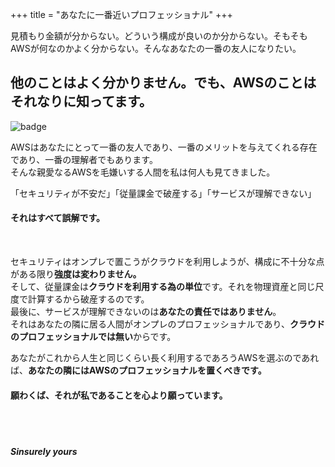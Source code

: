 +++
title = "あなたに一番近いプロフェッショナル"
+++

見積もり金額が分からない。どういう構成が良いのか分からない。そもそもAWSが何なのかよく分からない。そんなあなたの一番の友人になりたい。

<!--more-->

## 他のことはよく分かりません。でも、AWSのことはそれなりに知ってます。

![badge](../../images/AWSbadge.png)

AWSはあなたにとって一番の友人であり、一番のメリットを与えてくれる存在であり、一番の理解者でもあります。  
そんな親愛なるAWSを毛嫌いする人間を私は何人も見てきました。

「セキュリティが不安だ」「従量課金で破産する」「サービスが理解できない」

#### **それはすべて誤解です。**

<br>

セキュリティはオンプレで置こうがクラウドを利用しようが、構成に不十分な点がある限り**強度は変わりません。**  
そして、従量課金は**クラウドを利用する為の単位**です。それを物理資産と同じ尺度で計算するから破産するのです。  
最後に、サービスが理解できないのは**あなたの責任ではありません**。  
それはあなたの隣に居る人間がオンプレのプロフェッショナルであり、**クラウドのプロフェッショナルでは無い**からです。

あなたがこれから人生と同じくらい長く利用するであろうAWSを選ぶのであれば、**あなたの隣にはAWSのプロフェッショナルを置くべきです。**

#### **願わくば、それが私であることを心より願っています。**
<br>
<br>

##### *Sinsurely yours*

